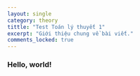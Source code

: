 ```yaml
---
layout: single
category: theory
tittle: "Test Toán lý thuyết 1"
excerpt: "Giới thiệu chung về bài viết." 
comments_locked: true
---
```


### Hello, world!
